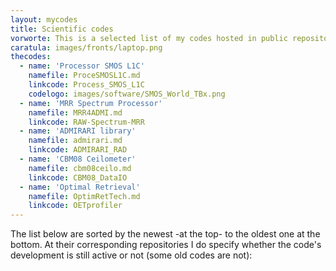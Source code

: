 ```yaml
---
layout: mycodes
title: Scientific codes
vorworte: This is a selected list of my codes hosted in public repositories.
caratula: images/fronts/laptop.png
thecodes:
  - name: 'Processor SMOS L1C'
    namefile: ProceSMOSL1C.md
    linkcode: Process_SMOS_L1C
    codelogo: images/software/SMOS_World_TBx.png
  - name: 'MRR Spectrum Processor'
    namefile: MRR4ADMI.md
    linkcode: RAW-Spectrum-MRR
  - name: 'ADMIRARI library'
    namefile: admirari.md
    linkcode: ADMIRARI_RAD
  - name: 'CBM08 Ceilometer'
    namefile: cbm08ceilo.md
    linkcode: CBM08_DataIO
  - name: 'Optimal Retrieval'
    namefile: OptimRetTech.md
    linkcode: OETprofiler
---
```


The list below are sorted by the newest -at the top- to the oldest one at the bottom. At their corresponding repositories I do specify whether the code's development is still active or not (some old codes are not):
